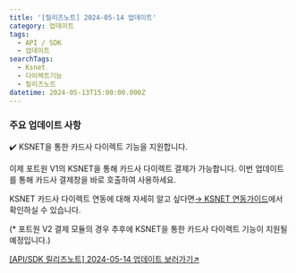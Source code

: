 ```yaml
---
title: '[릴리즈노트] 2024-05-14 업데이트'
category: 업데이트
tags:
  - API / SDK
  - 업데이트
searchTags:
  - Ksnet
  - 다이렉트기능
  - 릴리즈노트
datetime: 2024-05-13T15:00:00.000Z
---
```


<Callout title="2024년 5월 14일 API / SDK 업데이트 소식을 안내드립니다." />



### **주요 업데이트 사항**

<Tag text="결제 서비스 V1" />

✔️ KSNET을 통한 카드사 다이렉트 기능을 지원합니다.

이제 포트원 V1의 KSNET을 통해 카드사 다이렉트 결제가 가능합니다. 이번 업데이트를 통해 카드사 결제창을 바로 호출하여 사용하세요.

KSNET 카드사 다이렉트 연동에 대해 자세히 알고 싶다면[→ KSNET 연동가이드](https://developers.portone.io/opi/ko/integration/pg/v1/ksnet/readme?v=v1#카드사-다이렉트-호출)에서 확인하실 수 있습니다.

(\* 포트원 V2 결제 모듈의 경우 추후에 KSNET을 통한 카드사 다이렉트 기능이 지원될 예정입니다.)

[\[API/SDK 릴리즈노트\] 2024-05-14 업데이트 보러가기↗](https://developers.portone.io/release-notes/api-sdk/2024-05-14)
